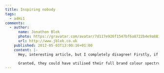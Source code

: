 ```yaml
---
title: Inspiring nobody
tags:
  - a4Hi1
comments:
  - author:
      name: Jonathon Blok
      photo: https://gravatar.com/avatar/7d117e926f1547bf6a8722b4e9a8811e
      url: http://www.jblok.co.uk
    published: 2012-05-03T13:00:16+01:00
    content: |-
      Hey, interesting article, but I completely disagree! Firstly, if you actually look at the 2007 site it is actually quite status quo. If there wasn’t a ghastly and overcooked background, it would look even blander than today’s site, which I actually think is more brand orientated. The 2007 site has straight laced buttons, and even a standard browser submit button. In today’s site, there are subtle hints like angled headers, keeping brand identity, but not shoving it in your face.

      Granted, they could have utilised their full brand colour spectrum a bit more however. Also, I don’t think they should break layout conventions too much – they need to appeal to a global audience, and get across a huge amount of content, and I think using subtle branding like they have is better for usability than being radical in the whole structure of the site.
---
```

